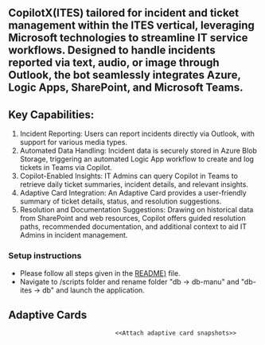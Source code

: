 ## CopilotX(ITES) tailored for incident and ticket management within the ITES vertical, leveraging Microsoft technologies to streamline IT service workflows. Designed to handle incidents reported via text, audio, or image through Outlook, the bot seamlessly integrates Azure, Logic Apps, SharePoint, and Microsoft Teams.

## Key Capabilities:

1. Incident Reporting: Users can report incidents directly via Outlook, with support for various media types.
2. Automated Data Handling: Incident data is securely stored in Azure Blob Storage, triggering an automated Logic App workflow to create and log tickets in Teams via Copilot.
3. Copilot-Enabled Insights: IT Admins can query Copilot in Teams to retrieve daily ticket summaries, incident details, and relevant insights.
4. Adaptive Card Integration: An Adaptive Card provides a user-friendly summary of ticket details, status, and resolution suggestions.
5. Resolution and Documentation Suggestions: Drawing on historical data from SharePoint and web resources, Copilot offers guided resolution paths, recommended documentation, and additional context to aid IT Admins in incident management.

### Setup instructions

- Please follow all steps given in the [README)](https://github.com/swatiarora11/CopilotX/blob/main/README.md) file. 
- Navigate to /scripts folder and rename folder "db -> db-manu" and "db-ites -> db" and launch the application.

## Adaptive Cards

                                  <<Attach adaptive card snapshots>>
